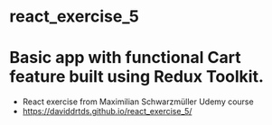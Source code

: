 # react_exercise_5
# Basic app with functional Cart feature built using Redux Toolkit.
- React exercise from Maximilian Schwarzmüller Udemy course
- https://daviddrtds.github.io/react_exercise_5/
